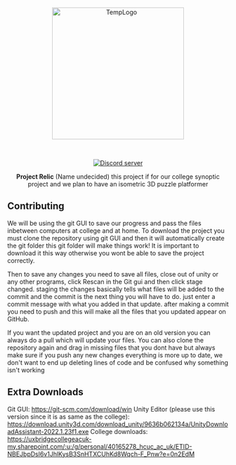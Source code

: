 <div align="center">
  <br />
    <p>
      <a href="https://horion.download"><img src="https://i.imgur.com/LtpLlQY.png" width="300" alt="TempLogo" /></a>
    </p>
  <br />
  <p>
    <a href="https://discord.gg/J2tdAw95Rv"><img src="https://img.shields.io/discord/732833913705201736?color=5865F2&logo=discord&logoColor=white" alt="Discord server" /></a>
  </p>
  <p>
    <b>Project Relic</b> (Name undecided) this project if for our college synoptic project and we plan to have an isometric 3D puzzle platformer
  </p>
</div>

## Contributing
We will be using the git GUI to save our progress and pass the files inbetween computers at college and at home.
To download the project you must clone the repository using git GUI and then it will automatically create the git folder this git folder will make things work! It is important to download it this way otherwise you wont be able to save the project correctly.

Then to save any changes you need to save all files, close out of unity or any other programs, click Rescan in the Git gui and then click stage changed.
staging the changes basically tells what files will be added to the commit and the commit is the next thing you will have to do.
just enter a commit message with what you added in that update. after making a commit you need to push and this will make all the files that you updated appear on GitHub.

If you want the updated project and you are on an old version you can always do a pull which will update your files. You can also clone the repository again and drag in missing files that you dont have but always make sure if you push any new changes everything is more up to date, we don't want to end up deleting lines of code and be confused why something isn't working

## Extra Downloads
Git GUI: https://git-scm.com/download/win
Unity Editor (please use this version since it is as same as the college): https://download.unity3d.com/download_unity/9636b062134a/UnityDownloadAssistant-2022.1.23f1.exe
College downloads: https://uxbridgecollegeacuk-my.sharepoint.com/:u:/g/personal/40165278_hcuc_ac_uk/ETID-NBEJbpDsl6v1JhlKysB3SnHTXCUhKd8Wqch-F_Pnw?e=0n2EdM
